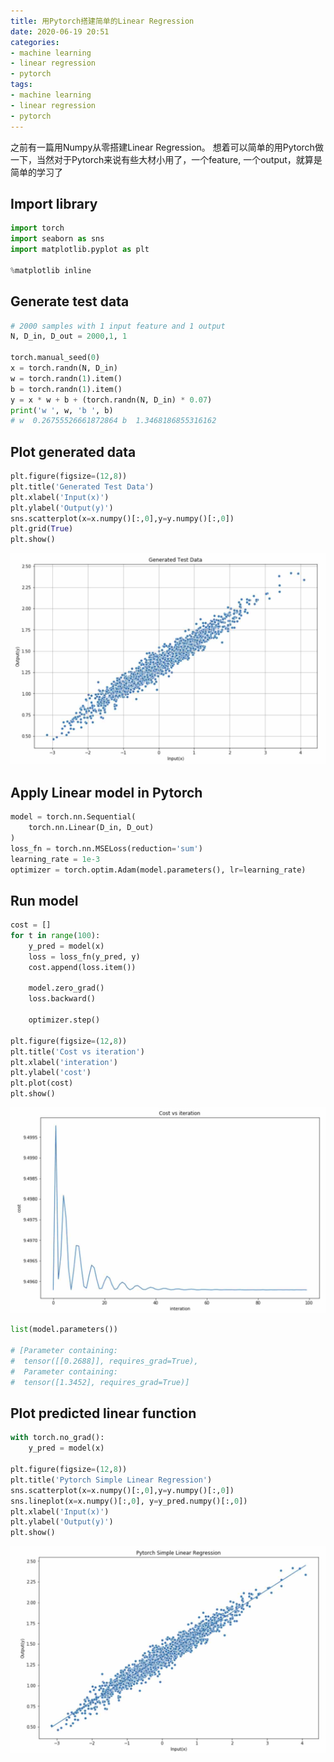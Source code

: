 ```yaml
---
title: 用Pytorch搭建简单的Linear Regression 
date: 2020-06-19 20:51
categories:
- machine learning
- linear regression
- pytorch
tags: 
- machine learning
- linear regression
- pytorch
---
```

之前有一篇用Numpy从零搭建Linear Regression。 想着可以简单的用Pytorch做一下，当然对于Pytorch来说有些大材小用了，一个feature, 一个output，就算是简单的学习了

## Import library

```python
import torch
import seaborn as sns
import matplotlib.pyplot as plt

%matplotlib inline
```

## Generate test data

```python
# 2000 samples with 1 input feature and 1 output
N, D_in, D_out = 2000,1, 1

torch.manual_seed(0)
x = torch.randn(N, D_in)
w = torch.randn(1).item()
b = torch.randn(1).item()
y = x * w + b + (torch.randn(N, D_in) * 0.07)
print('w ', w, 'b ', b)
# w  0.26755526661872864 b  1.3468186855316162
```

## Plot generated data

```python
plt.figure(figsize=(12,8))
plt.title('Generated Test Data')
plt.xlabel('Input(x)')
plt.ylabel('Output(y)')
sns.scatterplot(x=x.numpy()[:,0],y=y.numpy()[:,0])
plt.grid(True)
plt.show()
```

![generated test data](/assets/images/ml_simple_linear_regression/pytorch_test_data.jpg)

## Apply Linear model in Pytorch

```python
model = torch.nn.Sequential(
    torch.nn.Linear(D_in, D_out)
)
loss_fn = torch.nn.MSELoss(reduction='sum')
learning_rate = 1e-3
optimizer = torch.optim.Adam(model.parameters(), lr=learning_rate)
```

## Run model

```python
cost = []
for t in range(100):
    y_pred = model(x)
    loss = loss_fn(y_pred, y)
    cost.append(loss.item())

    model.zero_grad()
    loss.backward()

    optimizer.step()

plt.figure(figsize=(12,8))
plt.title('Cost vs iteration')
plt.xlabel('interation')
plt.ylabel('cost')
plt.plot(cost)
plt.show()
```

![cost_vs_iteration](/assets/images/ml_simple_linear_regression/pytorch_cost.jpg)

```python
list(model.parameters())

# [Parameter containing:
#  tensor([[0.2688]], requires_grad=True),
#  Parameter containing:
#  tensor([1.3452], requires_grad=True)]
```

## Plot predicted linear function

```python
with torch.no_grad():
    y_pred = model(x)

plt.figure(figsize=(12,8))
plt.title('Pytorch Simple Linear Regression')
sns.scatterplot(x=x.numpy()[:,0],y=y.numpy()[:,0])
sns.lineplot(x=x.numpy()[:,0], y=y_pred.numpy()[:,0])
plt.xlabel('Input(x)')
plt.ylabel('Output(y)')
plt.show()
```

![prediction](/assets/images/ml_simple_linear_regression/pytorch_prediction.jpg)

